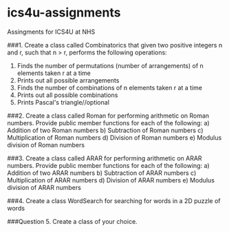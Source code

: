 # ics4u-assignments
Assingments for ICS4U at NHS

###1.
Create a class called Combinatorics that given two positive integers n and r, such that n > r,
performs the following operations:
1. Finds the number of permutations (number of arrangements) of n elements taken r at a time
2. Prints out all possible arrangements 
3. Finds the number of combinations of n elements taken r at a time
1.	Prints out all possible combinations
2.	Prints Pascal's triangle//optional


###2. 
Create a class called Roman for performing arithmetic on Roman numbers. Provide public member functions for each of the following:
a) Addition of two Roman numbers
b) Subtraction of Roman numbers
c) Multiplication of Roman numbers
d) Division of Roman numbers
e) Modulus division of Roman numbers

###3. 
Create a class called ARAR for performing arithmetic on ARAR numbers. Provide public member functions for each of the following:
a) Addition of two ARAR  numbers
b) Subtraction of ARAR  numbers
c) Multiplication of ARAR  numbers
d) Division of ARAR  numbers
e) Modulus division of ARAR  numbers


###4.
Create a class WordSearch for searching for words in a 2D puzzle of words


###Question 5.
Create a class of your choice.
